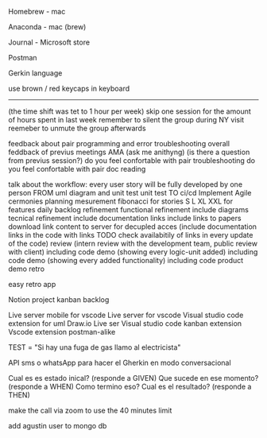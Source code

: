 Homebrew - mac

Anaconda - mac (brew)

Journal - Microsoft store

Postman


Gerkin language

use brown / red keycaps in keyboard



------
(the time shift was tet to 1 hour per week)
skip one session for the amount of hours spent in last week
remember to silent the group during NY visit
reemeber to unmute the group afterwards

feedback about pair programming and error troubleshooting
overall feddback of previus meetings
AMA (ask me anithyng)
(is there a question from previus session?)
do you feel confortable with  pair troubleshooting
do you feel confortable with pair doc reading

talk about the workflow: every user story will be fully developed by one person FROM uml diagram and unit test unit test TO ci/cd
Implement Agile
    cermonies
        planning
            mesurement
            fibonacci for stories
            S L XL XXL for features
        daily
        backlog refinement
        functional refinement
            include diagrams
        tecnical refinement
            include documentation links
            include links to papers
            download link content to server for decupled acces
            (include documentation links in the code with links TODO check availabitily of links in every update of the code)
        review
            (intern review with the development team, public review with client)
            including code demo (showing every logic-unit added)
            including code demo (showing every added functionality)
            including code product demo
        retro

easy retro app

Notion project 
    kanban
    backlog

Live server mobile for vscode
Live server for vscode
Visual studio code extension for uml
Draw.io
Live ser
Visual studio code kanban extension
Vscode extension postman-alike


TEST = "Si hay una fuga de gas llamo al electricista"


API sms o whatsApp para hacer el Gherkin en modo conversacional



Cual es es estado inical? (responde a GIVEN)
Que sucede en ese momento? (responde a WHEN)
Como termino eso? Cual es el resultado? (responde a THEN)

make the call via zoom to use the 40 minutes limit

add agustin user to mongo db

